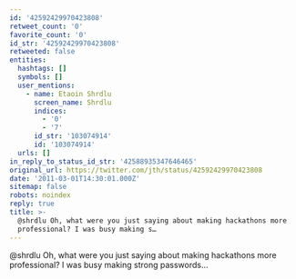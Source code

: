 ```yaml
---
id: '42592429970423808'
retweet_count: '0'
favorite_count: '0'
id_str: '42592429970423808'
retweeted: false
entities:
  hashtags: []
  symbols: []
  user_mentions:
    - name: Etaoin Shrdlu
      screen_name: Shrdlu
      indices:
        - '0'
        - '7'
      id_str: '103074914'
      id: '103074914'
  urls: []
in_reply_to_status_id_str: '42588935347646465'
original_url: https://twitter.com/jth/status/42592429970423808
date: '2011-03-01T14:30:01.000Z'
sitemap: false
robots: noindex
reply: true
title: >-
  @shrdlu Oh, what were you just saying about making hackathons more
  professional? I was busy making s…
---
```


@shrdlu Oh, what were you just saying about making hackathons more professional? I was busy making strong passwords...